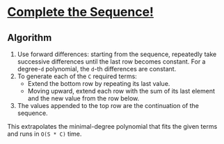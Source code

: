 # [Complete the Sequence!](https://www.spoj.com/problems/CMPLS)

## Algorithm
1. Use forward differences: starting from the sequence, repeatedly take
   successive differences until the last row becomes constant. For a
   degree-`d` polynomial, the `d`-th differences are constant.
2. To generate each of the `C` required terms:
   - Extend the bottom row by repeating its last value.
   - Moving upward, extend each row with the sum of its last element and the
     new value from the row below.
3. The values appended to the top row are the continuation of the sequence.

This extrapolates the minimal-degree polynomial that fits the given terms and
runs in `O(S * C)` time.
